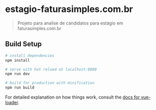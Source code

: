 # estagio-faturasimples.com.br

> Projeto para analise de candidatos para estágio em faturasimples.com.br

## Build Setup

``` bash
# install dependencies
npm install

# serve with hot reload at localhost:8080
npm run dev

# build for production with minification
npm run build
```

For detailed explanation on how things work, consult the [docs for vue-loader](http://vuejs.github.io/vue-loader).
